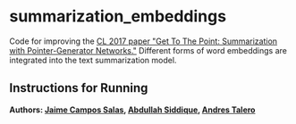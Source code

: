 # summarization_embeddings
Code for improving the [CL 2017 paper "Get To The Point: Summarization with Pointer-Generator Networks."](https://arxiv.org/abs/1704.04368) Different forms of word embeddings are integrated into the text summarization model. 

## Instructions for Running

**Authors: [Jaime Campos Salas](https://github.com/jcoeus), [Abdullah Siddique](https://github.com/s-abdullah), [Andres Talero](https://github.com/atalero)**
